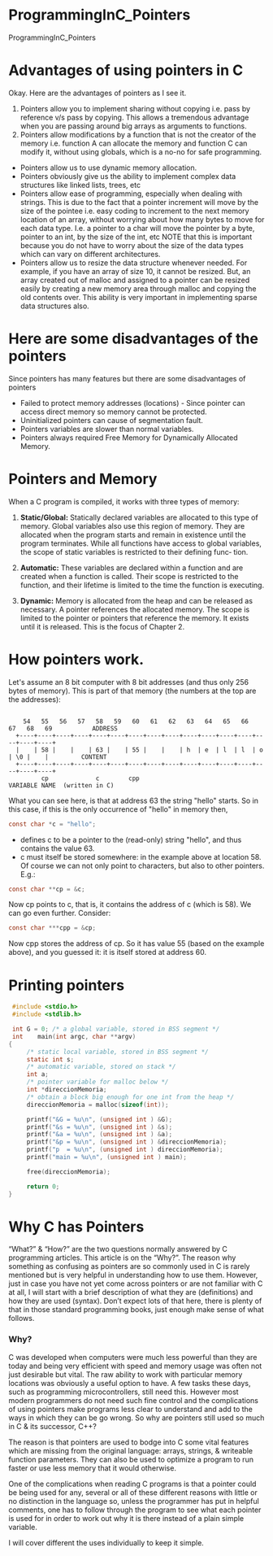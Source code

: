 # ProgrammingInC_Pointers
ProgrammingInC_Pointers

# Advantages of using pointers in C

Okay. Here are the advantages of pointers as I see it.
1. Pointers allow you to implement sharing without copying i.e. pass by reference v/s pass by copying. This allows a tremendous advantage when you are passing around big arrays as arguments to functions.
2. Pointers allow modifications by a function that is not the creator of the memory i.e. function A can allocate the memory and function C can modify it, without using globals, which is a no-no for safe programming.
- Pointers allow us to use dynamic memory allocation.
- Pointers obviously give us the ability to implement complex data structures like linked lists, trees, etc
- Pointers allow ease of programming, especially when dealing with strings. This is due to the fact that a pointer increment will move by the size of the pointee i.e. easy coding to increment to the next memory location of an array, without worrying about how many bytes to move for each data type. I.e. a pointer to a char will move the pointer by a byte, pointer to an int, by the size of the int, etc NOTE that this is important because you do not have to worry about the size of the data types which can vary on different architectures. 
- Pointers allow us to resize the data structure whenever needed. For example, if you have an array of size 10, it cannot be resized. But, an array created out of malloc and assigned to a pointer can be resized easily by creating a new memory area through malloc and copying the old contents over. This ability is very important in implementing sparse data structures also. 

# Here are some disadvantages of the pointers

Since pointers has many features but there are some disadvantages of pointers

- Failed to protect memory addresses (locations) - Since pointer can access direct memory so memory cannot be protected.
- Uninitialized pointers can cause of segmentation fault.
- Pointers variables are slower than normal variables.
- Pointers always required Free Memory for Dynamically Allocated Memory.

# Pointers and Memory

When a C program is compiled, it works with three types of memory:

1. **Static/Global:**      Statically declared variables are allocated to this type of memory. Global variables also use this region of memory. They are allocated when the program starts and remain in existence until the program terminates. While all functions have access to global variables, the scope of static variables is restricted to their defining func‐ tion.

2. **Automatic:**          These variables are declared within a function and are created when a function is called. Their scope is restricted to the function, and their lifetime is limited to the time the function is executing.

3. **Dynamic:**            Memory is allocated from the heap and can be released as necessary. A pointer references the allocated memory. The scope is limited to the pointer or pointers that reference the memory. It exists until it is released. This is the focus of Chapter 2.

# How pointers work.

Let's assume an 8 bit computer with 8 bit addresses (and thus only 256 bytes of memory). This is part of that memory (the numbers at the top are the addresses):

``` console

    54   55   56   57   58   59   60   61   62   63   64   65   66   67   68   69           ADDRESS
  +----+----+----+----+----+----+----+----+----+----+----+----+----+----+----+----+
  |    | 58 |    |    | 63 |    | 55 |    |    | h  | e  | l  | l  | o  | \0 |    |         CONTENT
  +----+----+----+----+----+----+----+----+----+----+----+----+----+----+----+----+
         cp             c        cpp                                                        VARIABLE NAME  (written in C) 
```


  What you can see here, is that at address 63 the string "hello" starts. So in this case, if this is the only occurrence of "hello" in memory then,
  
``` objective-c
const char *c = "hello";
```

- defines c to be a pointer to the (read-only) string "hello", and thus contains the value 63. 
- c must itself be stored somewhere: in the example above at location 58. Of course we can not only point to characters, but also to other pointers. E.g.:

``` objective-c
const char **cp = &c;
```

Now cp points to c, that is, it contains the address of c (which is 58). We can go even further. Consider:

```objective-c
const char ***cpp = &cp;
```

Now cpp stores the address of cp. So it has value 55 (based on the example above), and you guessed it: it is itself stored at address 60.

# Printing pointers

``` c
 #include <stdio.h>
 #include <stdlib.h>

 int G = 0; /* a global variable, stored in BSS segment */ 
 int	main(int argc, char **argv)
{
     /* static local variable, stored in BSS segment */
     static int s;
     /* automatic variable, stored on stack */
     int a;         
     /* pointer variable for malloc below */
     int *direccionMemoria;        
     /* obtain a block big enough for one int from the heap */
     direccionMemoria = malloc(sizeof(int));

     printf("&G = %u\n", (unsigned int ) &G);
     printf("&s	= %u\n", (unsigned int ) &s);
     printf("&a	= %u\n", (unsigned int ) &a);
     printf("&p	= %u\n", (unsigned int ) &direccionMemoria);
 	 printf("p  = %u\n", (unsigned int ) direccionMemoria);
     printf("main = %u\n", (unsigned int ) main);

     free(direccionMemoria);

     return 0;
}
```

# Why C has Pointers

“What?” & “How?” are the two questions normally answered by C programming articles. This article is on the “Why?”. The reason why something as confusing as pointers are so commonly used in C is rarely mentioned but is very helpful in understanding how to use them. However, just in case you have not yet come across pointers or are not familiar with C at all, I will start with a brief description of what they are (definitions) and how they are used (syntax). Don’t expect lots of that here, there is plenty of that in those standard programming books, just enough make sense of what follows.

### Why?

C was developed when computers were much less powerful than they are today and being very efficient with speed and memory usage was often not just desirable but vital. The raw ability to work with particular memory locations was obviously a useful option to have. A few tasks these days, such as programming microcontrollers, still need this. However most modern programmers do not need such fine control and the complications of using pointers make programs less clear to understand and
add to the ways in which they can be go wrong. So why are pointers still used so much in C & its successor, C++?

The reason is that pointers are used to bodge into C some vital features which are missing from the original language: arrays, strings, & writeable function parameters. They can also be used to optimize a program to run faster or use less memory that it would otherwise.

One of the complications when reading C programs is that a pointer could be being used for any, several or all of these different reasons with little or no distinction in the language so, unless the programmer has put in helpful comments, one has to follow through the program to see what each pointer is used for in order to work out why it is there instead of a plain simple variable.

I will cover different the uses individually to keep it simple.

